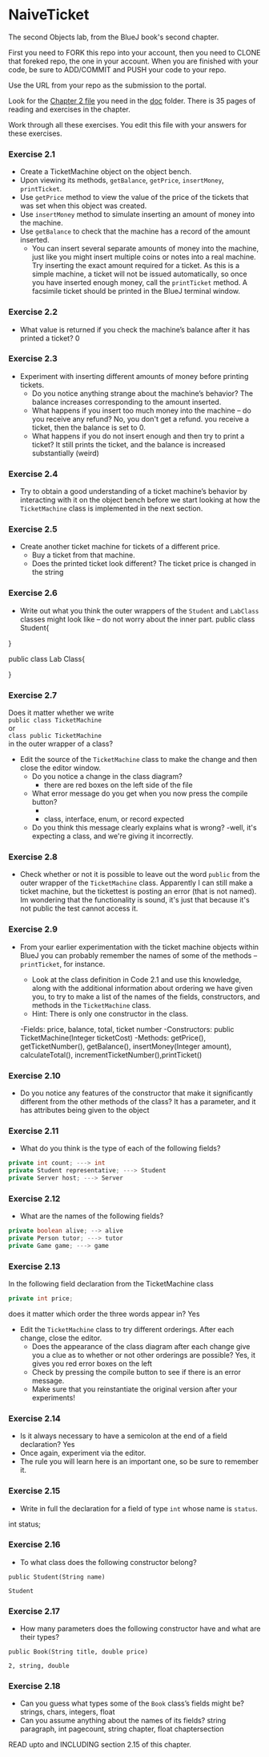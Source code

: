 # NaiveTicket

The second Objects lab, from the BlueJ book's second chapter.

First you need to FORK this repo into your account, then you need to CLONE that foreked repo, the one in your account. 
When you are finished with your code, be sure to ADD/COMMIT and PUSH your code to your repo.

Use the URL from your repo as the submission to the portal. 

Look for the [Chapter 2 file](./doc/BlueJ-objects-first-ch2.pdf) you need in the [doc](./doc) folder.
There is 35 pages of reading and exercises in the chapter.

Work through all these exercises. You edit this file with your answers for these exercises.

### Exercise 2.1
* Create a TicketMachine object on the object bench.
* Upon viewing its methods, `getBalance`, `getPrice`, `insertMoney`, `printTicket`.
* Use `getPrice` method to view the value of the price of the tickets that was set when this object was created.
* Use `insertMoney` method to simulate inserting an amount of money into the machine.
* Use `getBalance` to check that the machine has a record of the amount inserted.
    * You can insert several separate amounts of money into the machine, just like you might insert multiple coins or notes into a real machine. Try inserting the exact amount required for a ticket. As this is a simple machine, a ticket will not be issued automatically, so once you have inserted enough money, call the `printTicket` method. A facsimile ticket should be printed in the BlueJ terminal window.

### Exercise 2.2
* What value is returned if you check the machine’s balance after it has printed a ticket?
    0
### Exercise 2.3
* Experiment with inserting different amounts of money before printing tickets.
    * Do you notice anything strange about the machine’s behavior?
        The balance increases corresponding to the amount inserted.
    * What happens if you insert too much money into the machine – do you receive any refund?
        No, you don't get a refund. you receive a ticket, then the balance is set to 0.
    * What happens if you do not insert enough and then try to print a ticket?
        It still prints the ticket, and the balance is increased substantially (weird)

### Exercise 2.4
* Try to obtain a good understanding of a ticket machine’s behavior by interacting with it on the object bench before we start looking at how the `TicketMachine` class is implemented in the next section.

### Exercise 2.5
* Create another ticket machine for tickets of a different price.
    * Buy a ticket from that machine.
    * Does the printed ticket look different?
    The ticket price is changed in the string
### Exercise 2.6
* Write out what you think the outer wrappers of the `Student` and `LabClass` classes might look like – do not worry about the inner part.
public class Student{
    
}

public class Lab Class{
    
}

### Exercise 2.7
Does it matter whether we write<br>
`public class TicketMachine`<br>
or<br>
`class public TicketMachine`<br>
in the outer wrapper of a class?

* Edit the source of the `TicketMachine` class to make the change and then close the editor window.
    * Do you notice a change in the class diagram?
        - there are red boxes on the left side of the file
    * What error message do you get when you now press the compile button?
        - <identifier expected>
        - class, interface, enum, or record expected
    * Do you think this message clearly explains what is wrong?
        -well, it's expecting a class, and we're giving it incorrectly.

### Exercise 2.8
* Check whether or not it is possible to leave out the word `public` from the outer wrapper of the `TicketMachine` class.
    Apparently I can still make a ticket machine, but the tickettest is posting an error (that is not named). Im wondering that the functionality is sound, it's just that because it's not public the test cannot access it.
### Exercise 2.9
* From your earlier experimentation with the ticket machine objects within BlueJ you can probably remember the names of some of the methods – `printTicket`, for instance.
    * Look at the class definition in Code 2.1 and use this knowledge, along with the additional information about ordering we have given you, to try to make a list of the names of the fields, constructors, and methods in the `TicketMachine` class.
    * Hint: There is only one constructor in the class.
    
    -Fields: price, balance, total, ticket number
    -Constructors: public TicketMachine(Integer ticketCost)
    -Methods: getPrice(), getTicketNumber(), getBalance(), insertMoney(Integer amount), calculateTotal(), incrementTicketNumber(),printTicket()

### Exercise 2.10
* Do you notice any features of the constructor that make it significantly different from the other methods of the class?
    It has a parameter, and it has attributes being given to the object
### Exercise 2.11
* What do you think is the type of each of the following fields?
    

```java
private int count; ---> int
private Student representative; ---> Student
private Server host; ---> Server
```

### Exercise 2.12
* What are the names of the following fields?

```java
private boolean alive; --> alive
private Person tutor; ---> tutor
private Game game; ---> game
```
### Exercise 2.13

In the following field declaration from the TicketMachine class<br>

```java
private int price;
```
does it matter which order the three words appear in? Yes
* Edit the `TicketMachine` class to try different orderings. After each change, close the editor.
    * Does the appearance of the class diagram after each change give you a clue as to whether or not other orderings are
possible? Yes, it gives you red error boxes on the left
    * Check by pressing the compile button to see if there is an error message. <missing Identifier>
    * Make sure that you reinstantiate the original version after your experiments!

### Exercise 2.14
* Is it always necessary to have a semicolon at the end of a field declaration? Yes
* Once again, experiment via the editor.
* The rule you will learn here is an important one, so be sure to remember it.


### Exercise 2.15
* Write in full the declaration for a field of type `int` whose name is `status`.

int status;

### Exercise 2.16
* To what class does the following constructor belong?
```
public Student(String name)

Student
```

### Exercise 2.17
* How many parameters does the following constructor have and what are their types?
```
public Book(String title, double price)

2, string, double
```

### Exercise 2.18
* Can you guess what types some of the `Book` class’s fields might be? strings, chars, integers, float
* Can you assume anything about the names of its fields? string paragraph, int pagecount, string chapter, float chaptersection

READ upto and INCLUDING section 2.15 of this chapter.
